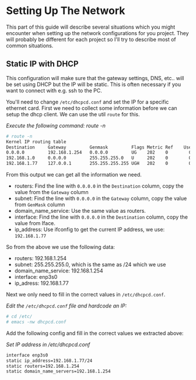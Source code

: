 # Setting Up The Network

This part of this guide will describe several situations which you might encounter
when setting up the network configurations for you project. They will probably be 
different for each project so I'll try to describe most of common situations.

## Static IP with DHCP

This configuration will make sure that the gateway settings, DNS, etc.. will 
be set using DHCP but the IP will be static. This is often necessary if you 
want to connect with e.g. ssh to the PC.

You'll need to change `/etc/dhcpcd.conf` and set the IP for a specific ethernet
card. First we need to collect some information before we can setup the dhcp 
client. We can use the util `route` for this. 

_Execute the following command: route -n_
````sh
# route -n
Kernel IP routing table
Destination     Gateway         Genmask         Flags Metric Ref    Use Iface
0.0.0.0         192.168.1.254   0.0.0.0         UG    202    0        0 enp3s0
192.168.1.0     0.0.0.0         255.255.255.0   U     202    0        0 enp3s0
192.168.1.77    127.0.0.1       255.255.255.255 UGH   202    0        0 lo
````

From this output we can get all the information we need. 

 - routers: Find the line with `0.0.0.0` in the `Destination` column, copy the value from the `Gateway` column
 - subnet: Find the line with `0.0.0.0` in the `Gateway` column, copy the value from `GenMask` column
 - domain_name_service: Use the same value as routers.
 - interface: Find the line with `0.0.0.0` in the `Destination` column, copy the value from Iface.      
 - ip_address: Use ifconfig to get the current IP address, we use: `192.168.1.77`



So from the above we use the following data:
   
 - routers: 192.168.1.254
 - subnet: 255.255.255.0,  which is the same as /24 which we use
 - domain_name_service: 192.168.1.254
 - interface: enp3s0
 - ip_adress: 192.168.1.77

Next we only need to fill in the correct values in `/etc/dhcpcd.conf`.

_Edit the `/etc/dhcpcd.conf` file and hardcode an IP:_
````sh
# cd /etc/
# emacs -nw dhcpcd.conf
````

Add the following config and fill in the correct values we extracted above:

_Set IP address in /etc/dhcpcd.conf_
````sh
interface enp3s0
static ip_address=192.168.1.77/24
static routers=192.168.1.254
static domain_name_servers=192.168.1.254
````


